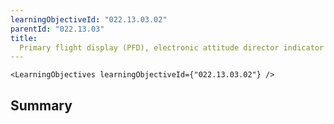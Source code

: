 ```yaml
---
learningObjectiveId: "022.13.03.02"
parentId: "022.13.03"
title:
  Primary flight display (PFD), electronic attitude director indicator (EADI)
---
```


```tsx eval
<LearningObjectives learningObjectiveId={"022.13.03.02"} />
```

## Summary
